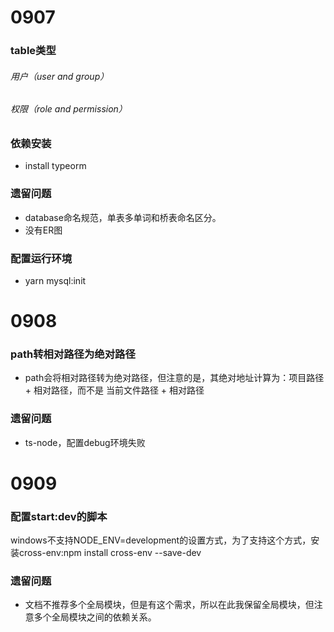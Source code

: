 # 0907
### table类型
###### 用户（user and group）
###### 权限（role and permission）
### 依赖安装
- install typeorm
### 遗留问题
- database命名规范，单表多单词和桥表命名区分。
- 没有ER图
### 配置运行环境
- yarn mysql:init

# 0908
### path转相对路径为绝对路径
- path会将相对路径转为绝对路径，但注意的是，其绝对地址计算为：项目路径 + 相对路径，而不是 当前文件路径 + 相对路径

### 遗留问题
- ts-node，配置debug环境失败

# 0909
### 配置start:dev的脚本
windows不支持NODE_ENV=development的设置方式，为了支持这个方式，安装cross-env:npm install cross-env --save-dev

### 遗留问题
- 文档不推荐多个全局模块，但是有这个需求，所以在此我保留全局模块，但注意多个全局模块之间的依赖关系。